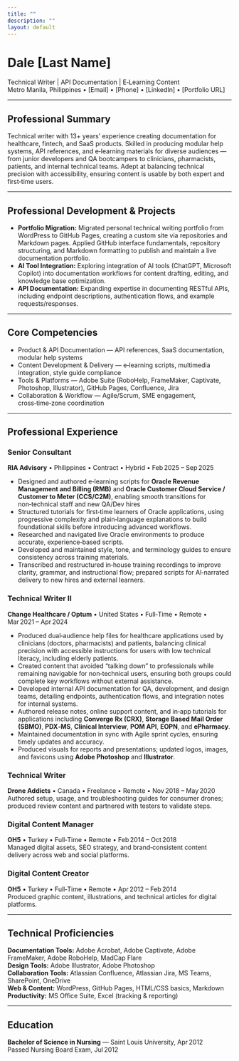 ```yaml
---
title: ""
description: ""
layout: default
---
```

# Dale [Last Name]  
Technical Writer | API Documentation | E‑Learning Content  
Metro Manila, Philippines • [Email] • [Phone] • [LinkedIn] • [Portfolio URL]  

---

## Professional Summary  
Technical writer with 13+ years’ experience creating documentation for healthcare, fintech, and SaaS products. Skilled in producing modular help systems, API references, and e‑learning materials for diverse audiences — from junior developers and QA bootcampers to clinicians, pharmacists, patients, and internal technical teams. Adept at balancing technical precision with accessibility, ensuring content is usable by both expert and first‑time users.

---

## Professional Development & Projects  
- **Portfolio Migration:** Migrated personal technical writing portfolio from WordPress to GitHub Pages, creating a custom site via repositories and Markdown pages. Applied GitHub interface fundamentals, repository structuring, and Markdown formatting to publish and maintain a live documentation portfolio.  
- **AI Tool Integration:** Exploring integration of AI tools (ChatGPT, Microsoft Copilot) into documentation workflows for content drafting, editing, and knowledge base optimization.  
- **API Documentation:** Expanding expertise in documenting RESTful APIs, including endpoint descriptions, authentication flows, and example requests/responses.  

---

## Core Competencies  
- Product & API Documentation — API references, SaaS documentation, modular help systems  
- Content Development & Delivery — e‑learning scripts, multimedia integration, style guide compliance  
- Tools & Platforms — Adobe Suite (RoboHelp, FrameMaker, Captivate, Photoshop, Illustrator), GitHub Pages, Confluence, Jira  
- Collaboration & Workflow — Agile/Scrum, SME engagement, cross‑time‑zone coordination  

---

## Professional Experience  

### **Senior Consultant**  
**RIA Advisory** • Philippines • Contract • Hybrid • Feb 2025 – Sep 2025  
- Designed and authored e‑learning scripts for **Oracle Revenue Management and Billing (RMB)** and **Oracle Customer Cloud Service / Customer to Meter (CCS/C2M)**, enabling smooth transitions for non‑technical staff and new QA/Dev hires
- Structured tutorials for first‑time learners of Oracle applications, using progressive complexity and plain‑language explanations to build foundational skills before introducing advanced workflows.  
- Researched and navigated live Oracle environments to produce accurate, experience‑based scripts.  
- Developed and maintained style, tone, and terminology guides to ensure consistency across training materials.  
- Transcribed and restructured in‑house training recordings to improve clarity, grammar, and instructional flow; prepared scripts for AI‑narrated delivery to new hires and external learners.  

### **Technical Writer II**  
**Change Healthcare / Optum** • United States • Full‑Time • Remote • Mar 2021 – Apr 2024  
- Produced dual‑audience help files for healthcare applications used by clinicians (doctors, pharmacists) and patients, balancing clinical precision with accessible instructions for users with low technical literacy, including elderly patients.  
- Created content that avoided “talking down” to professionals while remaining navigable for non‑technical users, ensuring both groups could complete key workflows without external assistance.  
- Developed internal API documentation for QA, development, and design teams, detailing endpoints, authentication flows, and integration notes for internal systems.  
- Authored release notes, online support content, and in‑app tutorials for applications including **Converge Rx (CRX)**, **Storage Based Mail Order (SBMO)**, **PDX‑MS**, **Clinical Interview**, **POM API**, **EOPN**, and **ePharmacy**.  
- Maintained documentation in sync with Agile sprint cycles, ensuring timely updates and accuracy.  
- Produced visuals for reports and presentations; updated logos, images, and favicons using **Adobe Photoshop** and **Illustrator**.  

### **Technical Writer**  
**Drone Addicts** • Canada • Freelance • Remote • Nov 2018 – May 2020  
Authored setup, usage, and troubleshooting guides for consumer drones; produced review content and partnered with testers to validate steps.

### **Digital Content Manager**  
**OH5** • Turkey • Full‑Time • Remote • Feb 2014 – Oct 2018  
Managed digital assets, SEO strategy, and brand‑consistent content delivery across web and social platforms.

### **Digital Content Creator**  
**OH5** • Turkey • Full‑Time • Remote • Apr 2012 – Feb 2014  
Produced graphic content, illustrations, and technical articles for digital platforms.

---

## Technical Proficiencies  
**Documentation Tools:** Adobe Acrobat, Adobe Captivate, Adobe FrameMaker, Adobe RoboHelp, MadCap Flare  
**Design Tools:** Adobe Illustrator, Adobe Photoshop  
**Collaboration Tools:** Atlassian Confluence, Atlassian Jira, MS Teams, SharePoint, OneDrive  
**Web & Content:** WordPress, GitHub Pages, HTML/CSS basics, Markdown  
**Productivity:** MS Office Suite, Excel (tracking & reporting)  

---

## Education  
**Bachelor of Science in Nursing** — Saint Louis University, Apr 2012  
Passed Nursing Board Exam, Jul 2012  
